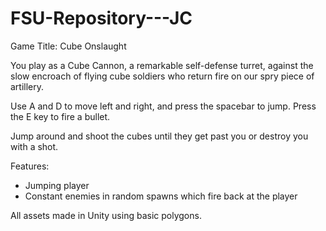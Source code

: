 # FSU-Repository---JC

Game Title: Cube Onslaught

You play as a Cube Cannon, a remarkable self-defense turret, against the slow encroach of flying cube soldiers who return fire on our spry piece of artillery.

Use A and D to move left and right, and press the spacebar to jump. Press the E key to fire a bullet.

Jump around and shoot the cubes until they get past you or destroy you with a shot.

Features:
- Jumping player
- Constant enemies in random spawns which fire back at the player

All assets made in Unity using basic polygons.
